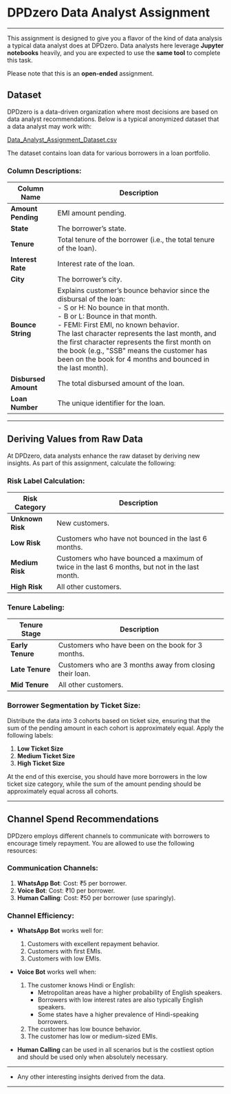 # DPDzero Data Analyst Assignment




---



This assignment is designed to give you a flavor of the kind of data analysis a typical data analyst does at DPDzero. Data analysts here leverage **Jupyter notebooks** heavily, and you are expected to use the **same tool** to complete this task.

Please note that this is an **open-ended** assignment.

## Dataset

DPDzero is a data-driven organization where most decisions are based on data analyst recommendations. Below is a typical anonymized dataset that a data analyst may work with:

[Data_Analyst_Assignment_Dataset.csv](https://prod-files-secure.s3.us-west-2.amazonaws.com/0fb337c8-6186-4010-911c-38ba2e525070/7e55b4b1-5878-4d1c-9dce-75419c39c4c5/Data_Analyst_Assignment_Dataset.csv)

The dataset contains loan data for various borrowers in a loan portfolio.

### Column Descriptions:

| **Column Name**     | **Description**                                                                                                                                                                                                                                                                                                                                                                                                       |
| ------------------- | --------------------------------------------------------------------------------------------------------------------------------------------------------------------------------------------------------------------------------------------------------------------------------------------------------------------------------------------------------------------------------------------------------------------- |
| **Amount Pending**   | EMI amount pending.                                                                                                                                                                                                                                                                                                                                                                                                   |
| **State**            | The borrower’s state.                                                                                                                                                                                                                                                                                                                                                                                                 |
| **Tenure**           | Total tenure of the borrower (i.e., the total tenure of the loan).                                                                                                                                                                                                                                                                                                                                                    |
| **Interest Rate**    | Interest rate of the loan.                                                                                                                                                                                                                                                                                                                                                                                             |
| **City**             | The borrower’s city.                                                                                                                                                                                                                                                                                                                                                                                                  |
| **Bounce String**    | Explains customer’s bounce behavior since the disbursal of the loan: <br> - S or H: No bounce in that month. <br> - B or L: Bounce in that month. <br> - FEMI: First EMI, no known behavior. <br> The last character represents the last month, and the first character represents the first month on the book (e.g., "SSB" means the customer has been on the book for 4 months and bounced in the last month). |
| **Disbursed Amount** | The total disbursed amount of the loan.                                                                                                                                                                                                                                                                                                                                                                               |
| **Loan Number**      | The unique identifier for the loan.                                                                                                                                                                                                                                                                                                                                                                                   |

---

## Deriving Values from Raw Data

At DPDzero, data analysts enhance the raw dataset by deriving new insights. As part of this assignment, calculate the following:

### Risk Label Calculation:

| **Risk Category**  | **Description**                                                                                                                                                          |
| ------------------ | ------------------------------------------------------------------------------------------------------------------------------------------------------------------------ |
| **Unknown Risk**   | New customers.                                                                                                                                                            |
| **Low Risk**       | Customers who have not bounced in the last 6 months.                                                                                                                      |
| **Medium Risk**    | Customers who have bounced a maximum of twice in the last 6 months, but not in the last month.                                                                            |
| **High Risk**      | All other customers.                                                                                                                                                      |

### Tenure Labeling:

| **Tenure Stage**  | **Description**                                                 |
| ----------------- | --------------------------------------------------------------- |
| **Early Tenure**  | Customers who have been on the book for 3 months.               |
| **Late Tenure**   | Customers who are 3 months away from closing their loan.        |
| **Mid Tenure**    | All other customers.                                            |

### Borrower Segmentation by Ticket Size:

Distribute the data into 3 cohorts based on ticket size, ensuring that the sum of the pending amount in each cohort is approximately equal. Apply the following labels:

1. **Low Ticket Size**
2. **Medium Ticket Size**
3. **High Ticket Size**

At the end of this exercise, you should have more borrowers in the low ticket size category, while the sum of the amount pending should be approximately equal across all cohorts.

---

## Channel Spend Recommendations

DPDzero employs different channels to communicate with borrowers to encourage timely repayment. You are allowed to use the following resources:

### Communication Channels:

1. **WhatsApp Bot**: Cost: ₹5 per borrower.
2. **Voice Bot**: Cost: ₹10 per borrower.
3. **Human Calling**: Cost: ₹50 per borrower (use sparingly).

### Channel Efficiency:

- **WhatsApp Bot** works well for:
  1. Customers with excellent repayment behavior.
  2. Customers with first EMIs.
  3. Customers with low EMIs.

- **Voice Bot** works well when:
  1. The customer knows Hindi or English:
     - Metropolitan areas have a higher probability of English speakers.
     - Borrowers with low interest rates are also typically English speakers.
     - Some states have a higher prevalence of Hindi-speaking borrowers.
  2. The customer has low bounce behavior.
  3. The customer has low or medium-sized EMIs.

- **Human Calling** can be used in all scenarios but is the costliest option and should be used only when absolutely necessary.

---


   - Any other interesting insights derived from the data.




---


